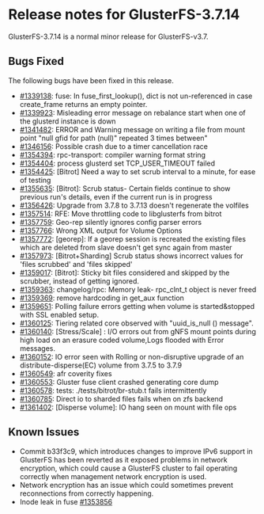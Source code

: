 # Release notes for GlusterFS-3.7.14

GlusterFS-3.7.14 is a normal minor release for GlusterFS-v3.7.

## Bugs Fixed

The following bugs have been fixed in this release.

- [#1339138](https://bugzilla.redhat.com/1339138): fuse: In fuse_first_lookup(), dict is not un-referenced in case create_frame returns an empty pointer.
- [#1339923](https://bugzilla.redhat.com/1339923): Misleading error message on rebalance start when one of the glusterd instance is down
- [#1341482](https://bugzilla.redhat.com/1341482): ERROR and Warning message on writing a file from mount point "null gfid for path (null)" repeated 3 times between"
- [#1346156](https://bugzilla.redhat.com/1346156): Possible crash due to a timer cancellation race
- [#1354394](https://bugzilla.redhat.com/1354394): rpc-transport: compiler warning format string
- [#1354404](https://bugzilla.redhat.com/1354404): process glusterd set TCP_USER_TIMEOUT failed
- [#1354425](https://bugzilla.redhat.com/1354425): [Bitrot] Need a way to set scrub interval to a minute, for ease of testing
- [#1355635](https://bugzilla.redhat.com/1355635): [Bitrot]: Scrub status- Certain fields continue to show previous run's details, even if the current run is in progress
- [#1356426](https://bugzilla.redhat.com/1356426): Upgrade from 3.7.8 to 3.7.13 doesn't regenerate the volfiles
- [#1357514](https://bugzilla.redhat.com/1357514): RFE: Move throttling code to libglusterfs from bitrot
- [#1357759](https://bugzilla.redhat.com/1357759): Geo-rep silently ignores config parser errors
- [#1357766](https://bugzilla.redhat.com/1357766): Wrong XML output for Volume Options
- [#1357772](https://bugzilla.redhat.com/1357772): [georep]: If a georep session is recreated the existing files which are deleted from slave doesn't get sync again from master
- [#1357973](https://bugzilla.redhat.com/1357973): [Bitrot+Sharding] Scrub status shows incorrect values for 'files scrubbed' and 'files skipped'
- [#1359017](https://bugzilla.redhat.com/1359017): [Bitrot]: Sticky bit files considered and skipped by the scrubber, instead of getting ignored.
- [#1359363](https://bugzilla.redhat.com/1359363): changelog/rpc: Memory leak- rpc_clnt_t object is never freed
- [#1359369](https://bugzilla.redhat.com/1359369): remove hardcoding in get_aux function
- [#1359651](https://bugzilla.redhat.com/1359651): Polling failure errors getting when volume is started&stopped with SSL enabled setup.
- [#1360125](https://bugzilla.redhat.com/1360125): Tiering related core observed with "uuid_is_null () message".
- [#1360140](https://bugzilla.redhat.com/1360140): [Stress/Scale] : I/O errors out from gNFS mount points during high load on an erasure coded volume,Logs flooded with Error messages.
- [#1360152](https://bugzilla.redhat.com/1360152): IO error seen with Rolling or non-disruptive upgrade of an distribute-disperse(EC) volume from 3.7.5 to 3.7.9
- [#1360549](https://bugzilla.redhat.com/1360549): afr coverity fixes
- [#1360553](https://bugzilla.redhat.com/1360553): Gluster fuse client crashed generating core dump
- [#1360578](https://bugzilla.redhat.com/1360578): tests: ./tests/bitrot/br-stub.t fails intermittently
- [#1360785](https://bugzilla.redhat.com/1360785): Direct io to sharded files fails when on zfs backend
- [#1361402](https://bugzilla.redhat.com/1361402): [Disperse volume]: IO hang seen on mount with file ops

## Known Issues

- Commit b33f3c9, which introduces changes to improve IPv6 support in GlusterFS has been reverted as it exposed problems in network encryption, which could cause a GlusterFS cluster to fail operating correctly when management network encryption is used.
- Network encryption has an issue which could sometimes prevent reconnections from correctly happening.
- Inode leak in fuse [#1353856](https://bugzilla.redhat.com/1353856)
